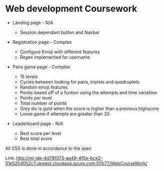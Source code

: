 # Web development Coursework

- Landing page - N/A
    - Session dependant button and Navbar

- Registration page - Complex
    - Configure Emoji with different features
    - Regex implemented for username

- Pairs game page - Complex
    - 15 levels
    - Cycles between looking for pairs, triplets and quadruplets
    - Random emoji features
    - Points based off of a funtion using the attempts and time variables
    - Points per level
    - Total number of points
    - Grey div is gold when the score is higher than a previous highscore
    - Loose game if attempts are greater than 20

- Leaderboard page - N/A
    - Best score per level
    - Best total score

All CSS is done in accordance to the spec

Link: http://ml-lab-4d78f073-aa49-4f0e-bce2-31e5254052c7.ukwest.cloudapp.azure.com:50577/WebCourseWork/